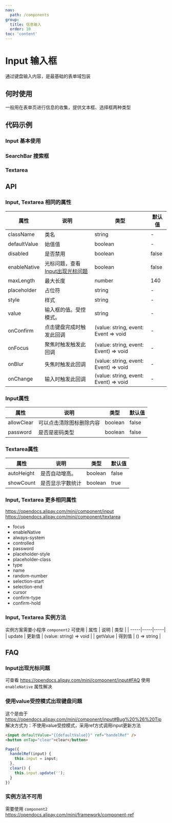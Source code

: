 ```yaml
---
nav:
  path: /components
group:
  title: 信息输入
  order: 10
toc: 'content'
---
```


# Input 输入框
通过键盘输入内容，是最基础的表单域包装
## 何时使用
一般用在表单页进行信息的收集，提供文本框、选择框两种类型

## 代码示例
### Input 基本使用
<code src='pages/Input/index'></code>

### SearchBar 搜索框 
<code src='pages/InputSearchBar/index'></code>

### Textarea
<code src='pages/InputTextarea/index'></code>


## API

### Input, Textarea 相同的属性
| 属性 | 说明 | 类型 | 默认值 |
| -----|-----|-----|-----|
| className | 类名| string | - |
| defaultValue | 始值值 | boolean | - | 
| disabled | 是否禁用 | boolean | false |
| enableNative | 光标问题，查看[Input出现光标问题](#input出现光标问题) | boolean | false |
| maxLength | 最大长度 | number | 140 |
| placeholder | 占位符 | string | - |
| style | 样式| string | - |
| value | 输入框的值。受控模式。 | string | - | 
| onConfirm | 点击键盘完成时触发此回调 | (value: string, event: Event => void | - |
| onFocus | 聚焦时触发触发此回调 | (value: string, event: Event) => void | - |
| onBlur | 失焦时触发此回调 | (value: string, event: Event) => void | - |
| onChange | 输入时触发此回调 | (value: string, event: Event) => void | - |

### Input属性
| 属性 | 说明 | 类型 | 默认值 |
| -----|-----|-----|-----|
| allowClear | 可以点击清除图标删除内容 | boolean | false |
| password | 是否是密码类型 | boolean | false |

### Textarea属性
| 属性 | 说明 | 类型 | 默认值 |
| -----|-----|-----|-----|
| autoHeight | 是否自动增高。 | boolean | false |
| showCount | 是否显示字数统计 | boolean | true |


### Input, Textarea 更多相同属性

https://opendocs.alipay.com/mini/component/input
https://opendocs.alipay.com/mini/component/textarea
- focus
- enableNative
- always-system
- controlled
- password
- placeholder-style
- placeholder-class
- type
- name
- random-number
- selection-start
- selection-end
- cursor
- confirm-type
- confirm-hold

### Input, Textarea 实例方法
实例方案需要小程序 `component2` 可使用
| 属性 | 说明 | 类型 |
| -----|-----|-----|
| update | 更新值 | (value: string) => void |
| getValue | 得到值 | () => string |

## FAQ
### Input出现光标问题
可查看 https://opendocs.alipay.com/mini/component/input#FAQ 使用 `enableNative` 属性解决

### 使用value受控模式出现键盘问题
这个是由于 https://opendocs.alipay.com/mini/component/input#Bug%20%26%20Tip
解决方式为：不使用value受控模式，采用ref方式调用input更新方法
```html
<input defaultValue="{{defaultValue}}" ref="handelRef" />
<button onTap="clear">clear</button>
```

```js
Page({
  handelRef(input) {
    this.input = input;
  },
  clear() {
    this.input.update('');
  }
})
```

### 实例方法不可用
需要使用 `component2` https://opendocs.alipay.com/mini/framework/component-ref